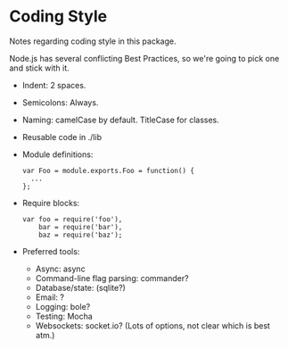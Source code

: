 # Coding Style

Notes regarding coding style in this package.

Node.js has several conflicting Best Practices, so we're going to pick one and
stick with it.


* Indent: 2 spaces.

* Semicolons: Always.

* Naming: camelCase by default. TitleCase for classes.

* Reusable code in ./lib

* Module definitions:
  ```
  var Foo = module.exports.Foo = function() {
    ...
  };
  ```

* Require blocks:
  ```
  var foo = require('foo'),
      bar = require('bar'),
      baz = require('baz');
  ```

* Preferred tools:
  * Async: async
  * Command-line flag parsing: commander?
  * Database/state: (sqlite?)
  * Email: ?
  * Logging: bole?
  * Testing: Mocha
  * Websockets: socket.io? (Lots of options, not clear which is best atm.)
